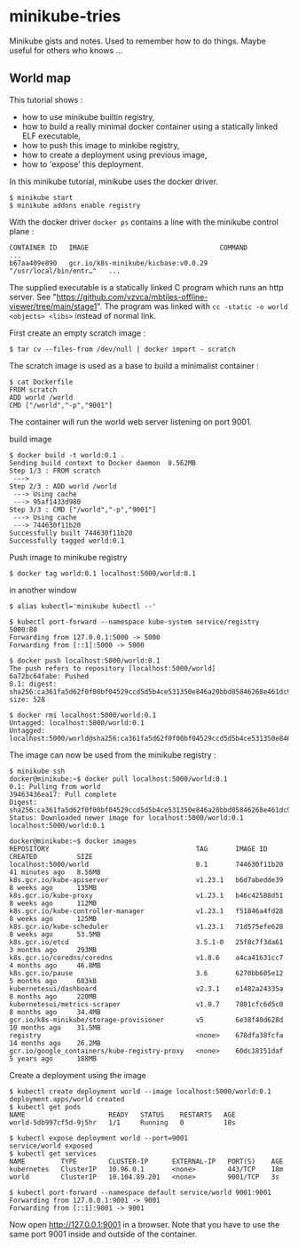 # minikube-tries

Minikube gists and notes. Used to remember how to do things. Maybe useful for others who knows ...

## World map

This tutorial shows :
  * how to use minikube builtin registry,
  * how to build a really minimal docker container using a statically linked ELF executable,
  * how to push this image to minkibe registry,
  * how to create a deployment using previous image,
  * how to 'expose' this deployment. 

In this minikube tutorial, minikube uses the docker driver.

    $ minikube start
    $ minikube addons enable registry

With the docker driver `docker ps` contains a line with the minikube control plane :

    CONTAINER ID   IMAGE                                 COMMAND                  ...
    b67aa409e890   gcr.io/k8s-minikube/kicbase:v0.0.29   "/usr/local/bin/entr…"   ...


The supplied executable is a statically linked C program which runs an http server.
See "https://github.com/vzvca/mbtiles-offline-viewer/tree/main/stage1".
The program was linked with `cc -static -o world <objects> <libs>` instead of normal link.

First create an empty scratch image :

    $ tar cv --files-from /dev/null | docker import - scratch

The scratch image is used as a base to build a minimalist container :

    $ cat Dockerfile
    FROM scratch
    ADD world /world
    CMD ["/world","-p","9001"]

The container will run the world web server listening on port 9001.

build image

    $ docker build -t world:0.1 .
    Sending build context to Docker daemon  8.562MB
    Step 1/3 : FROM scratch
     ---> 
    Step 2/3 : ADD world /world
     ---> Using cache
     ---> 95af1433d980
    Step 3/3 : CMD ["/world","-p","9001"]
     ---> Using cache
     ---> 744630f11b20
    Successfully built 744630f11b20
    Successfully tagged world:0.1

Push image to minikube registry

    $ docker tag world:0.1 localhost:5000/world:0.1

in another window

    $ alias kubectl='minikube kubectl --'

    $ kubectl port-forward --namespace kube-system service/registry 5000:80
    Forwarding from 127.0.0.1:5000 -> 5000
    Forwarding from [::1]:5000 -> 5000

    $ docker push localhost:5000/world:0.1
    The push refers to repository [localhost:5000/world]
    6a72bc64fabe: Pushed 
    0.1: digest: sha256:ca361fa5d62f0f00bf04529ccd5d5b4ce531350e846a20bbd05846268e461dc9 size: 528

    $ docker rmi localhost:5000/world:0.1
    Untagged: localhost:5000/world:0.1
    Untagged: localhost:5000/world@sha256:ca361fa5d62f0f00bf04529ccd5d5b4ce531350e846a20bbd05846268e461dc9

The image can now be used from the minikube registry :

    $ minikube ssh
    docker@minikube:~$ docker pull localhost:5000/world:0.1
    0.1: Pulling from world
    39463436ea17: Pull complete 
    Digest: sha256:ca361fa5d62f0f00bf04529ccd5d5b4ce531350e846a20bbd05846268e461dc9
    Status: Downloaded newer image for localhost:5000/world:0.1
    localhost:5000/world:0.1

    docker@minikube:~$ docker images
    REPOSITORY                                     TAG       IMAGE ID       CREATED          SIZE
    localhost:5000/world                           0.1       744630f11b20   41 minutes ago   8.56MB
    k8s.gcr.io/kube-apiserver                      v1.23.1   b6d7abedde39   8 weeks ago      135MB
    k8s.gcr.io/kube-proxy                          v1.23.1   b46c42588d51   8 weeks ago      112MB
    k8s.gcr.io/kube-controller-manager             v1.23.1   f51846a4fd28   8 weeks ago      125MB
    k8s.gcr.io/kube-scheduler                      v1.23.1   71d575efe628   8 weeks ago      53.5MB
    k8s.gcr.io/etcd                                3.5.1-0   25f8c7f3da61   3 months ago     293MB
    k8s.gcr.io/coredns/coredns                     v1.8.6    a4ca41631cc7   4 months ago     46.8MB
    k8s.gcr.io/pause                               3.6       6270bb605e12   5 months ago     683kB
    kubernetesui/dashboard                         v2.3.1    e1482a24335a   8 months ago     220MB
    kubernetesui/metrics-scraper                   v1.0.7    7801cfc6d5c0   8 months ago     34.4MB
    gcr.io/k8s-minikube/storage-provisioner        v5        6e38f40d628d   10 months ago    31.5MB
    registry                                       <none>    678dfa38fcfa   14 months ago    26.2MB
    gcr.io/google_containers/kube-registry-proxy   <none>    60dc18151daf   5 years ago      188MB

Create a deployment using the image

    $ kubectl create deployment world --image localhost:5000/world:0.1
    deployment.apps/world created
    $ kubectl get pods
    NAME                     READY   STATUS    RESTARTS   AGE
    world-5db997cf5d-9j5hr   1/1     Running   0          10s

    $ kubectl expose deployment world --port=9001
    service/world exposed
    $ kubectl get services
    NAME         TYPE        CLUSTER-IP      EXTERNAL-IP   PORT(S)    AGE
    kubernetes   ClusterIP   10.96.0.1       <none>        443/TCP    18m
    world        ClusterIP   10.104.89.201   <none>        9001/TCP   3s

    $ kubectl port-forward --namespace default service/world 9001:9001
    Forwarding from 127.0.0.1:9001 -> 9001
    Forwarding from [::1]:9001 -> 9001

Now open http://127.0.0.1:9001 in a browser.
Note that you have to use the same port 9001 inside and outside of the container.

